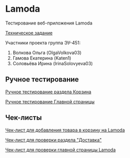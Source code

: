 # Lamoda
Тестирование веб-приложения Lamoda

[Техническое задание](Техническое%20задание.md)

Участники проекта группа ЭУ-451:
1) Волкова Ольга (OlgaVolkova03)
2) Гамова Екатерина (Katen1)
3) Соловьёва Ирина (IrinaSolovyeva03)

## Ручное тестирование

[Ручное тестирование раздела Корзина](Ручное_тестирование_раздела_Корзина.docx)

[Ручное тестирование Главной страницы](Ручное_тестирование_Главной_страницы.docx)


## Чек-листы

[Чек-лист для добавления товара в корзину на Lamoda](Shopping_Cart.md)

[Чек-лист для проверки раздела "Доставка"](Delivery.md)

[Чек-лист для проверки главной страницы Lamoda](Main_Page.md)

